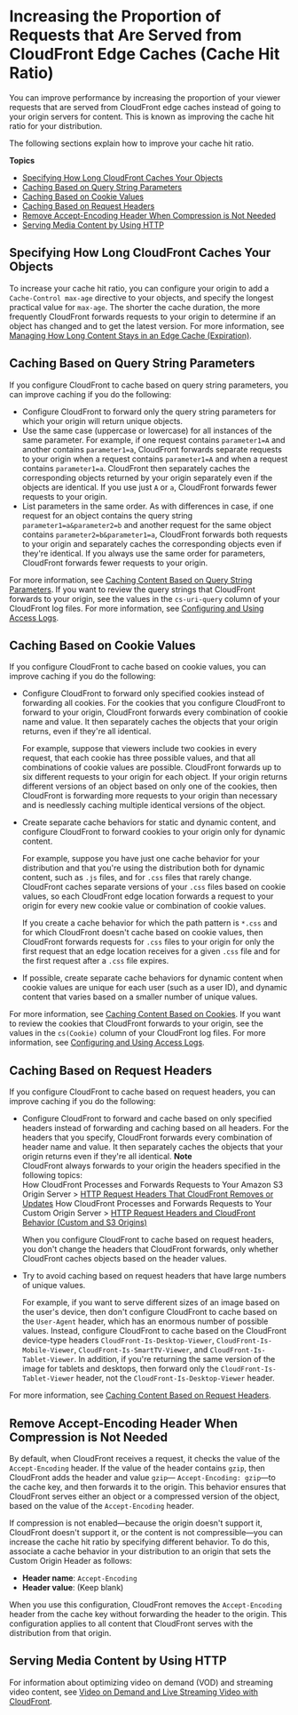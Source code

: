 # Increasing the Proportion of Requests that Are Served from CloudFront Edge Caches \(Cache Hit Ratio\)<a name="cache-hit-ratio"></a>

You can improve performance by increasing the proportion of your viewer requests that are served from CloudFront edge caches instead of going to your origin servers for content\. This is known as improving the cache hit ratio for your distribution\.

The following sections explain how to improve your cache hit ratio\.

**Topics**
+ [Specifying How Long CloudFront Caches Your Objects](#cache-hit-ratio-duration)
+ [Caching Based on Query String Parameters](#cache-hit-ratio-query-string-parameters)
+ [Caching Based on Cookie Values](#cache-hit-ratio-cookies)
+ [Caching Based on Request Headers](#cache-hit-ratio-request-headers)
+ [Remove Accept\-Encoding Header When Compression is Not Needed](#cache-hit-ratio-remove-accept-encoding)
+ [Serving Media Content by Using HTTP](#cache-hit-ratio-http-streaming)

## Specifying How Long CloudFront Caches Your Objects<a name="cache-hit-ratio-duration"></a>

To increase your cache hit ratio, you can configure your origin to add a `Cache-Control max-age` directive to your objects, and specify the longest practical value for `max-age`\. The shorter the cache duration, the more frequently CloudFront forwards requests to your origin to determine if an object has changed and to get the latest version\. For more information, see [Managing How Long Content Stays in an Edge Cache \(Expiration\)](Expiration.md)\.

## Caching Based on Query String Parameters<a name="cache-hit-ratio-query-string-parameters"></a>

If you configure CloudFront to cache based on query string parameters, you can improve caching if you do the following:
+ Configure CloudFront to forward only the query string parameters for which your origin will return unique objects\.
+ Use the same case \(uppercase or lowercase\) for all instances of the same parameter\. For example, if one request contains `parameter1=A` and another contains `parameter1=a`, CloudFront forwards separate requests to your origin when a request contains `parameter1=A` and when a request contains `parameter1=a`\. CloudFront then separately caches the corresponding objects returned by your origin separately even if the objects are identical\. If you use just `A` or `a`, CloudFront forwards fewer requests to your origin\.
+ List parameters in the same order\. As with differences in case, if one request for an object contains the query string `parameter1=a&parameter2=b` and another request for the same object contains `parameter2=b&parameter1=a`, CloudFront forwards both requests to your origin and separately caches the corresponding objects even if they're identical\. If you always use the same order for parameters, CloudFront forwards fewer requests to your origin\.

For more information, see [Caching Content Based on Query String Parameters](QueryStringParameters.md)\. If you want to review the query strings that CloudFront forwards to your origin, see the values in the `cs-uri-query` column of your CloudFront log files\. For more information, see [Configuring and Using Access Logs](AccessLogs.md)\.

## Caching Based on Cookie Values<a name="cache-hit-ratio-cookies"></a>

If you configure CloudFront to cache based on cookie values, you can improve caching if you do the following:
+ Configure CloudFront to forward only specified cookies instead of forwarding all cookies\. For the cookies that you configure CloudFront to forward to your origin, CloudFront forwards every combination of cookie name and value\. It then separately caches the objects that your origin returns, even if they're all identical\.

  For example, suppose that viewers include two cookies in every request, that each cookie has three possible values, and that all combinations of cookie values are possible\. CloudFront forwards up to six different requests to your origin for each object\. If your origin returns different versions of an object based on only one of the cookies, then CloudFront is forwarding more requests to your origin than necessary and is needlessly caching multiple identical versions of the object\.
+ Create separate cache behaviors for static and dynamic content, and configure CloudFront to forward cookies to your origin only for dynamic content\.

  For example, suppose you have just one cache behavior for your distribution and that you're using the distribution both for dynamic content, such as `.js` files, and for `.css` files that rarely change\. CloudFront caches separate versions of your `.css` files based on cookie values, so each CloudFront edge location forwards a request to your origin for every new cookie value or combination of cookie values\.

  If you create a cache behavior for which the path pattern is `*.css` and for which CloudFront doesn't cache based on cookie values, then CloudFront forwards requests for `.css` files to your origin for only the first request that an edge location receives for a given `.css` file and for the first request after a `.css` file expires\.
+ If possible, create separate cache behaviors for dynamic content when cookie values are unique for each user \(such as a user ID\), and dynamic content that varies based on a smaller number of unique values\.

For more information, see [Caching Content Based on Cookies](Cookies.md)\. If you want to review the cookies that CloudFront forwards to your origin, see the values in the `cs(Cookie)` column of your CloudFront log files\. For more information, see [Configuring and Using Access Logs](AccessLogs.md)\.

## Caching Based on Request Headers<a name="cache-hit-ratio-request-headers"></a>

If you configure CloudFront to cache based on request headers, you can improve caching if you do the following:
+ Configure CloudFront to forward and cache based on only specified headers instead of forwarding and caching based on all headers\. For the headers that you specify, CloudFront forwards every combination of header name and value\. It then separately caches the objects that your origin returns even if they're all identical\.
**Note**  
CloudFront always forwards to your origin the headers specified in the following topics:  
How CloudFront Processes and Forwards Requests to Your Amazon S3 Origin Server > [HTTP Request Headers That CloudFront Removes or Updates](RequestAndResponseBehaviorS3Origin.md#request-s3-removed-headers)
How CloudFront Processes and Forwards Requests to Your Custom Origin Server > [HTTP Request Headers and CloudFront Behavior \(Custom and S3 Origins\)](RequestAndResponseBehaviorCustomOrigin.md#request-custom-headers-behavior)

  When you configure CloudFront to cache based on request headers, you don't change the headers that CloudFront forwards, only whether CloudFront caches objects based on the header values\.
+ Try to avoid caching based on request headers that have large numbers of unique values\.

  For example, if you want to serve different sizes of an image based on the user's device, then don't configure CloudFront to cache based on the `User-Agent` header, which has an enormous number of possible values\. Instead, configure CloudFront to cache based on the CloudFront device\-type headers `CloudFront-Is-Desktop-Viewer`, `CloudFront-Is-Mobile-Viewer`, `CloudFront-Is-SmartTV-Viewer`, and `CloudFront-Is-Tablet-Viewer`\. In addition, if you're returning the same version of the image for tablets and desktops, then forward only the `CloudFront-Is-Tablet-Viewer` header, not the `CloudFront-Is-Desktop-Viewer` header\.

For more information, see [Caching Content Based on Request Headers](header-caching.md)\.

## Remove Accept\-Encoding Header When Compression is Not Needed<a name="cache-hit-ratio-remove-accept-encoding"></a>

By default, when CloudFront receives a request, it checks the value of the `Accept-Encoding` header\. If the value of the header contains `gzip`, then CloudFront adds the header and value `gzip`— `Accept-Encoding: gzip`—to the cache key, and then forwards it to the origin\. This behavior ensures that CloudFront serves either an object or a compressed version of the object, based on the value of the `Accept-Encoding` header\.

If compression is not enabled—because the origin doesn't support it, CloudFront doesn't support it, or the content is not compressible—you can increase the cache hit ratio by specifying different behavior\. To do this, associate a cache behavior in your distribution to an origin that sets the Custom Origin Header as follows:
+ **Header name**: `Accept-Encoding`
+ **Header value**: \(Keep blank\)

When you use this configuration, CloudFront removes the `Accept-Encoding` header from the cache key without forwarding the header to the origin\. This configuration applies to all content that CloudFront serves with the distribution from that origin\.

## Serving Media Content by Using HTTP<a name="cache-hit-ratio-http-streaming"></a>

For information about optimizing video on demand \(VOD\) and streaming video content, see [Video on Demand and Live Streaming Video with CloudFront](on-demand-streaming-video.md)\.